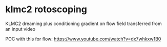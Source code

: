 # klmc2 rotoscoping

KLMC2 dreaming plus conditioning gradient on flow field transferred from an input video

POC with this for flow: https://www.youtube.com/watch?v=dx7whkxw1B0
